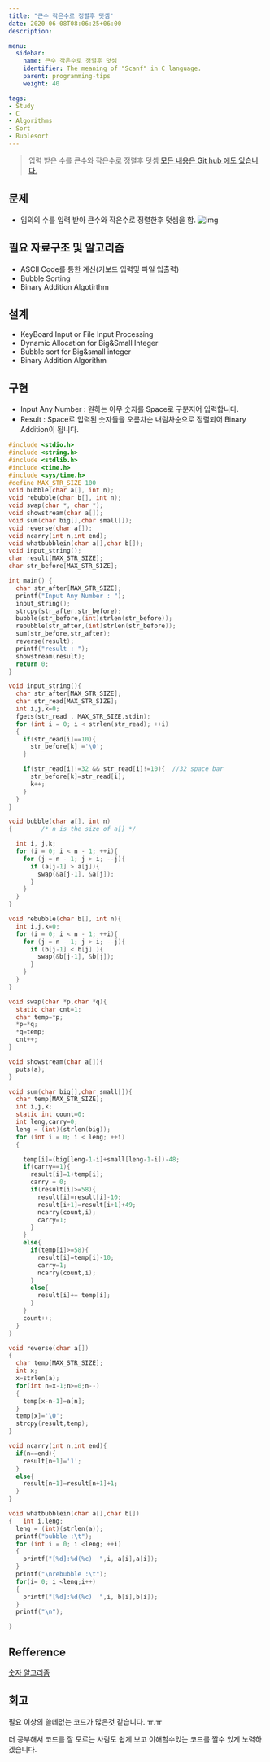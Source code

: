 ```yaml
---
title: "큰수 작은수로 정렬후 덧셈"
date: 2020-06-08T08:06:25+06:00
description:

menu:
  sidebar:
    name: 큰수 작은수로 정렬후 덧셈
    identifier: The meaning of "Scanf" in C language.
    parent: programming-tips
    weight: 40

tags:
- Study
- C
- Algorithms
- Sort
- Bublesort
---
```


>   입력 받은 수를 큰수와 작은수로 정렬후 덧셈
  [모든 내용은 Git hub 에도 있습니다.](https://github.com/ehdwn1991/Codex/tree/master/BigandSmallAdditionbySorting)


## 문제

- 임의의 수를 입력 받아 큰수와 작은수로 정렬한후 덧셈을 함.
![img](./images/99EEBF3359FC027D32.png)

## 필요 자료구조 및 알고리즘

- ASCII Code를 통한 계신(키보드 입력및 파일 입출력)
- Bubble Sorting
- Binary Addition Algotirthm


## 설계

- KeyBoard Input or File Input Processing
- Dynamic Allocation for Big&Small Integer
- Bubble sort for Big&small integer
- Binary Addition Algorithm


## 구현

- Input Any Number : 원하는 아무 숫자를  Space로 구분지어 입력합니다.
- Result : Space로 입력된 숫자들을 오름차순 내림차순으로 정렬되어 Binary Addition이 됩니다.

```c
#include <stdio.h>
#include <string.h>
#include <stdlib.h>
#include <time.h>
#include <sys/time.h>
#define MAX_STR_SIZE 100
void bubble(char a[], int n);
void rebubble(char b[], int n);
void swap(char *, char *);
void showstream(char a[]);
void sum(char big[],char small[]);
void reverse(char a[]);
void ncarry(int n,int end);
void whatbubblein(char a[],char b[]);
void input_string();
char result[MAX_STR_SIZE];
char str_before[MAX_STR_SIZE];

int main() {
  char str_after[MAX_STR_SIZE];
  printf("Input Any Number : ");
  input_string();
  strcpy(str_after,str_before);
  bubble(str_before,(int)strlen(str_before));
  rebubble(str_after,(int)strlen(str_before));
  sum(str_before,str_after);
  reverse(result);
  printf("result : ");
  showstream(result);
  return 0;
}

void input_string(){
  char str_after[MAX_STR_SIZE];
  char str_read[MAX_STR_SIZE];
  int i,j,k=0;
  fgets(str_read , MAX_STR_SIZE,stdin);
  for (int i = 0; i < strlen(str_read); ++i)
  {
    if(str_read[i]==10){
      str_before[k] ='\0';
    }

    if(str_read[i]!=32 && str_read[i]!=10){  //32 space bar
      str_before[k]=str_read[i];
      k++;
    }
  }
}

void bubble(char a[], int n)		
{        /* n is the size of a[] */

  int i, j,k;
  for (i = 0; i < n - 1; ++i){
    for (j = n - 1; j > i; --j){
      if (a[j-1] > a[j]){
        swap(&a[j-1], &a[j]);
      }
    }
  }
}

void rebubble(char b[], int n){
  int i,j,k=0;
  for (i = 0; i < n - 1; ++i){
    for (j = n - 1; j > i; --j){
      if (b[j-1] < b[j] ){
        swap(&b[j-1], &b[j]);
      }
    }
  }
}

void swap(char *p,char *q){
  static char cnt=1;
  char temp=*p;
  *p=*q;
  *q=temp;
  cnt++;
}

void showstream(char a[]){
  puts(a);
}

void sum(char big[],char small[]){
  char temp[MAX_STR_SIZE];
  int i,j,k;
  static int count=0;
  int leng,carry=0;
  leng = (int)(strlen(big));
  for (int i = 0; i < leng; ++i)
  {

    temp[i]=(big[leng-1-i]+small[leng-1-i])-48;
    if(carry==1){
      result[i]=1+temp[i];
      carry = 0;
      if(result[i]>=58){
        result[i]=result[i]-10;
        result[i+1]=result[i+1]+49;
        ncarry(count,i);
        carry=1;
      }
    }
    else{
      if(temp[i]>=58){
        result[i]=temp[i]-10;
        carry=1;
        ncarry(count,i);
      }
      else{
        result[i]+= temp[i];
      }
    }
    count++;
  }
}

void reverse(char a[])
{
  char temp[MAX_STR_SIZE];
  int x;
  x=strlen(a);
  for(int n=x-1;n>=0;n--)
  {
    temp[x-n-1]=a[n];
  }
  temp[x]='\0'; 
  strcpy(result,temp);
}

void ncarry(int n,int end){
  if(n==end){
    result[n+1]='1';
  }
  else{
    result[n+1]=result[n+1]+1;
  }
}

void whatbubblein(char a[],char b[])
{	int i,leng;
  leng = (int)(strlen(a));
  printf("bubble :\t");
  for (int i = 0; i <leng; ++i)
  {	
    printf("[%d]:%d(%c)  ",i, a[i],a[i]);
  } 
  printf("\nrebubble :\t");
  for(i= 0; i <leng;i++)
  {
    printf("[%d]:%d(%c)  ",i, b[i],b[i]);
  }
  printf("\n");

}

```
## Refference

[숫자 알고리즘](https://people.eecs.berkeley.edu/~vazirani/algorithms/chap1.pdf)
## 회고

필요 이상의 쓸데없는 코드가 많은것 같습니다. ㅠ.ㅠ

더 공부해서 코드를 잘 모르는 사람도 쉽게 보고 이해할수있는 코드를 짤수 있게 노력하겠습니다.